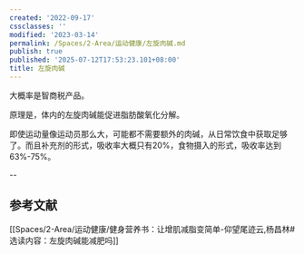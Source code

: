```yaml
---
created: '2022-09-17'
cssclasses: ''
modified: '2023-03-14'
permalink: /Spaces/2-Area/运动健康/左旋肉碱.md
publish: true
published: '2025-07-12T17:53:23.101+08:00'
title: 左旋肉碱
---
```

大概率是智商税产品。

原理是，体内的左旋肉碱能促进脂肪酸氧化分解。

即使运动量像运动员那么大，可能都不需要额外的肉碱，从日常饮食中获取足够了。而且补充剂的形式，吸收率大概只有20%，食物摄入的形式，吸收率达到63%-75%。

--

## 参考文献

[[Spaces/2-Area/运动健康/健身营养书：让增肌减脂变简单-仰望尾迹云,杨昌林#选读内容：左旋肉碱能减肥吗]]